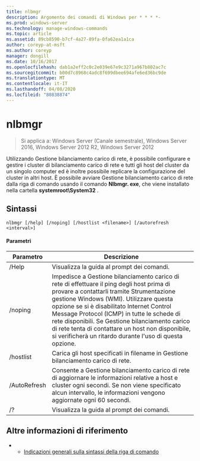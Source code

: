 ```yaml
---
title: nlbmgr
description: Argomento dei comandi di Windows per * * * *-
ms.prod: windows-server
ms.technology: manage-windows-commands
ms.topic: article
ms.assetid: 89cb8590-b7cf-4a27-89fa-0fa62ea1a1ca
author: coreyp-at-msft
ms.author: coreyp
manager: dongill
ms.date: 10/16/2017
ms.openlocfilehash: dab1a2eff2c0c2e039e67e9c3271a967b802ac7c
ms.sourcegitcommit: b00d7c8968c4adc8f699dbee694afe6ed36bc9de
ms.translationtype: MT
ms.contentlocale: it-IT
ms.lasthandoff: 04/08/2020
ms.locfileid: "80838874"
---
```

# <a name="nlbmgr"></a>nlbmgr

>Si applica a: Windows Server (Canale semestrale), Windows Server 2016, Windows Server 2012 R2, Windows Server 2012

Utilizzando Gestione bilanciamento carico di rete, è possibile configurare e gestire i cluster di bilanciamento carico di rete e tutti gli host del cluster da un singolo computer ed è inoltre possibile replicare la configurazione del cluster in altri host. È possibile avviare Gestione bilanciamento carico di rete dalla riga di comando usando il comando **Nlbmgr. exe**, che viene installato nella cartella **systemroot\System32** .
## <a name="syntax"></a>Sintassi
```
nlbmgr [/help] [/noping] [/hostlist <filename>] [/autorefresh <interval>]
```
#### <a name="parameters"></a>Parametri

|        Parametro        |                                                                                                                                                                                                Descrizione                                                                                                                                                                                                |
|-------------------------|-----------------------------------------------------------------------------------------------------------------------------------------------------------------------------------------------------------------------------------------------------------------------------------------------------------------------------------------------------------------------------------------------------------|
|          /Help          |                                                                                                                                                                                   Visualizza la guida al prompt dei comandi.                                                                                                                                                                                    |
|         /noping         | Impedisce a Gestione bilanciamento carico di rete di effettuare il ping degli host prima di provare a contattarli tramite Strumentazione gestione Windows (WMI). Utilizzare questa opzione se si è disabilitato Internet Control Message Protocol (ICMP) in tutte le schede di rete disponibili. Se Gestione bilanciamento carico di rete tenta di contattare un host non disponibile, si verificherà un ritardo durante l'uso di questa opzione. |
|  <filename>/hostlist   |                                                                                                                                                                Carica gli host specificati in filename in Gestione bilanciamento carico di rete.                                                                                                                                                                 |
| <interval>/AutoRefresh |                                                                                                          Consente a Gestione bilanciamento carico di rete di aggiornare le informazioni relative a host e cluster ogni <interval> secondi. Se non viene specificato alcun intervallo, le informazioni vengono aggiornate ogni 60 secondi.                                                                                                          |
|           /?            |                                                                                                                                                                                   Visualizza la guida al prompt dei comandi.                                                                                                                                                                                    |

## <a name="additional-references"></a>Altre informazioni di riferimento
-   - [Indicazioni generali sulla sintassi della riga di comando](command-line-syntax-key.md)

